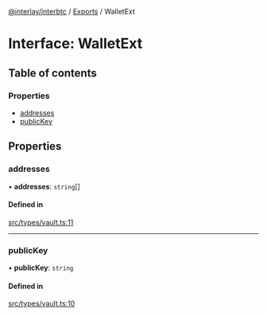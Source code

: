 [@interlay/interbtc](/README.md) / [Exports](/modules.md) / WalletExt

# Interface: WalletExt

## Table of contents

### Properties

- [addresses](/interfaces/WalletExt.md#addresses)
- [publicKey](/interfaces/WalletExt.md#publickey)

## Properties

### addresses

• **addresses**: `string`[]

#### Defined in

[src/types/vault.ts:11](https://github.com/interlay/interbtc-js/blob/f88be88/src/types/vault.ts#L11)

___

### publicKey

• **publicKey**: `string`

#### Defined in

[src/types/vault.ts:10](https://github.com/interlay/interbtc-js/blob/f88be88/src/types/vault.ts#L10)
